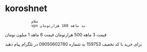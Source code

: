 # koroshnet               
                سلام 
                vpn یه ماهه 160 هزارتومان 
قیمت 3 ماهه 500 هزارتومان 
قیمت 6 ماهه 1 میلون تومان 




برای خرید با کد تخفیف 159753 به شماره 09050602780 در تلگرام پیام دهید 
